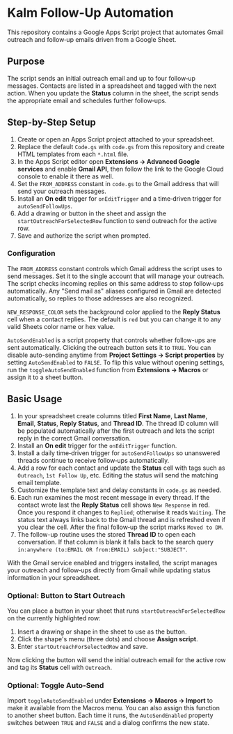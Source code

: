# Kalm Follow-Up Automation

This repository contains a Google Apps Script project that automates Gmail outreach and follow‑up emails driven from a Google Sheet.

## Purpose

The script sends an initial outreach email and up to four follow‑up messages. Contacts are listed in a spreadsheet and tagged with the next action. When you update the **Status** column in the sheet, the script sends the appropriate email and schedules further follow‑ups.

## Step-by-Step Setup

1. Create or open an Apps Script project attached to your spreadsheet.
2. Replace the default `Code.gs` with `code.gs` from this repository and create HTML templates from each `*.html` file.
3. In the Apps Script editor open **Extensions → Advanced Google services** and enable **Gmail API**, then follow the link to the Google Cloud console to enable it there as well.
4. Set the `FROM_ADDRESS` constant in `code.gs` to the Gmail address that will send your outreach messages.
5. Install an **On edit** trigger for `onEditTrigger` and a time‑driven trigger for `autoSendFollowUps`.
6. Add a drawing or button in the sheet and assign the `startOutreachForSelectedRow` function to send outreach for the active row.
7. Save and authorize the script when prompted.

### Configuration

The `FROM_ADDRESS` constant controls which Gmail address the script uses to send messages. Set it to the single account that will manage your outreach. The script checks incoming replies on this same address to stop follow‑ups automatically.
Any "Send mail as" aliases configured in Gmail are detected automatically, so replies to those addresses are also recognized.

`NEW_RESPONSE_COLOR` sets the background color applied to the **Reply Status** cell when a contact replies. The default is `red` but you can change it to any valid Sheets color name or hex value.

`AutoSendEnabled` is a script property that controls whether follow-ups are sent
automatically. Clicking the outreach button sets it to `TRUE`. You can disable
auto-sending anytime from **Project Settings → Script properties** by setting
`AutoSendEnabled` to `FALSE`. To flip this value without opening settings, run
the `toggleAutoSendEnabled` function from **Extensions → Macros** or assign it
to a sheet button.

## Basic Usage

1. In your spreadsheet create columns titled **First Name**, **Last Name**, **Email**, **Status**, **Reply Status**, and **Thread ID**.
   The thread ID column will be populated automatically after the first outreach and lets the script reply in the correct Gmail conversation.
2. Install an **On edit** trigger for the `onEditTrigger` function.
3. Install a daily time‑driven trigger for `autoSendFollowUps` so unanswered threads continue to receive follow‑ups automatically.
4. Add a row for each contact and update the **Status** cell with tags such as `Outreach`, `1st Follow Up`, etc. Editing the status will send the matching email template.
5. Customize the template text and delay constants in `code.gs` as needed.
6. Each run examines the most recent message in every thread. If the contact wrote last the **Reply Status** cell shows `New Response` in red. Once you respond it changes to `Replied`; otherwise it reads `Waiting`. The status text always links back to the Gmail thread and is refreshed even if you clear the cell. After the final follow‑up the script marks `Moved to DM`.
7. The follow-up routine uses the stored **Thread ID** to open each conversation. If that column is blank it falls back to the search query `in:anywhere (to:EMAIL OR from:EMAIL) subject:"SUBJECT"`.

With the Gmail service enabled and triggers installed, the script manages your outreach and follow‑ups directly from Gmail while updating status information in your spreadsheet.

### Optional: Button to Start Outreach

You can place a button in your sheet that runs `startOutreachForSelectedRow` on
the currently highlighted row:

1. Insert a drawing or shape in the sheet to use as the button.
2. Click the shape's menu (three dots) and choose **Assign script**.
3. Enter `startOutreachForSelectedRow` and save.

Now clicking the button will send the initial outreach email for the active row
and tag its **Status** cell with `Outreach`.

### Optional: Toggle Auto-Send

Import `toggleAutoSendEnabled` under **Extensions → Macros → Import** to make it
available from the Macros menu. You can also assign this function to another
sheet button. Each time it runs, the `AutoSendEnabled` property switches between
`TRUE` and `FALSE` and a dialog confirms the new state.
